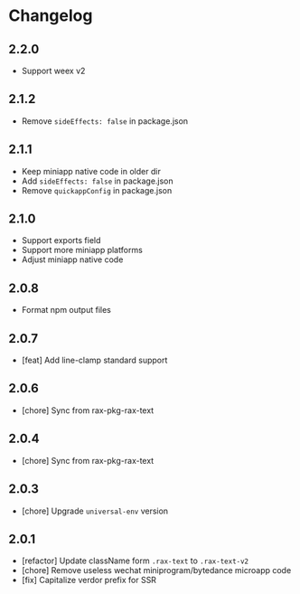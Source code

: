 # Changelog

## 2.2.0

- Support weex v2

## 2.1.2

- Remove `sideEffects: false` in package.json

## 2.1.1

- Keep miniapp native code in older dir
- Add `sideEffects: false` in package.json
- Remove `quickappConfig` in package.json

## 2.1.0

- Support exports field
- Support more miniapp platforms
- Adjust miniapp native code

## 2.0.8

- Format npm output files

## 2.0.7
- [feat] Add line-clamp standard support

## 2.0.6
- [chore] Sync from rax-pkg-rax-text

## 2.0.4
- [chore] Sync from rax-pkg-rax-text

## 2.0.3
- [chore] Upgrade `universal-env` version

## 2.0.1
- [refactor] Update className form `.rax-text` to `.rax-text-v2`
- [chore] Remove useless wechat miniprogram/bytedance microapp code
- [fix] Capitalize verdor prefix for SSR
